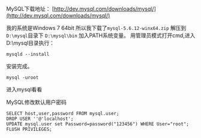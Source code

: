 MySQL下载地址：
[http://dev.mysql.com/downloads/mysql/](http://dev.mysql.com/downloads/mysql/)

我的系统是Windows 7 64bit 所以我下载了`mysql-5.6.12-winx64.zip`
解压到`D:\mysql`目录下
`D:\mysql\bin` 加入PATH系统变量。
用管理员模式打开cmd,进入D:\mysql目录执行：

    mysqld --install

安装完成。

    mysql -uroot

进入mysql看看


MySQL修改默认用户密码

    SELECT host,user,password FROM mysql.user;
    DROP USER ''@'localhost';
    UPDATE mysql.user set Password=password("123456") WHERE User="root";
    FLUSH PRIVILEGES;

